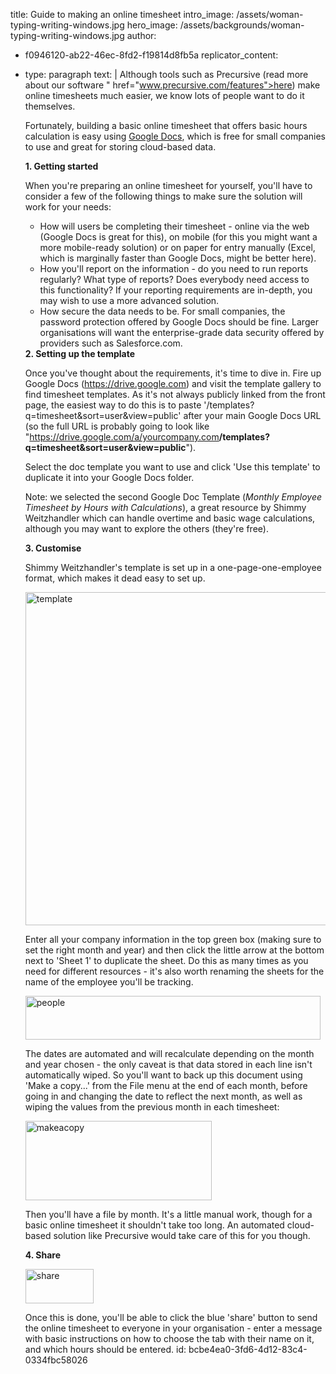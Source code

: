 title: Guide to making an online timesheet
intro_image: /assets/woman-typing-writing-windows.jpg
hero_image: /assets/backgrounds/woman-typing-writing-windows.jpg
author:
  - f0946120-ab22-46ec-8fd2-f19814d8fb5a
replicator_content:
  - 
    type: paragraph
    text: |
      Although tools such as Precursive (read more about our software <a>" href="www.precursive.com/features">here</a>) make online timesheets much easier, we know lots of people want to do it themselves.
      
      Fortunately, building a basic online timesheet that offers basic hours calculation is easy using <a title="Google Docs" href="https://drive.google.com" target="_blank">Google Docs</a>, which is free for small companies to use and great for storing cloud-based data.
      
      <strong>1. Getting started</strong>
      
      When you're preparing an online timesheet for yourself, you'll have to consider a few of the following things to make sure the solution will work for your needs:
      <ul>
      <li>How will users be completing their timesheet - online via the web (Google Docs is great for this), on mobile (for this you might want a more mobile-ready solution) or on paper for entry manually (Excel, which is marginally faster than Google Docs, might be better here).</li>
      <li>How you'll report on the information - do you need to run reports regularly? What type of reports? Does everybody need access to this functionality? If your reporting requirements are in-depth, you may wish to use a more advanced solution.</li>
      <li>How secure the data needs to be. For small companies, the password protection offered by Google Docs should be fine. Larger organisations will want the enterprise-grade data security offered by providers such as Salesforce.com.</li>
      </ul>
      <strong>2. Setting up the template</strong>
      
      Once you've thought about the requirements, it's time to dive in. Fire up Google Docs (<a href="https://drive.google.com" target="_blank">https://drive.google.com</a>) and visit the template gallery to find timesheet templates. As it's not always publicly linked from the front page, the easiest way to do this is to paste '/templates?q=timesheet&amp;sort=user&amp;view=public' after your main Google Docs URL (so the full URL is probably going to look like "https://drive.google.com/a/yourcompany.com<strong>/templates?q=timesheet&amp;sort=user&amp;view=public</strong>").
      
      Select the doc template you want to use and click 'Use this template' to duplicate it into your Google Docs folder.
      
      Note: we selected the second Google Doc Template (<em>Monthly Employee Timesheet by Hours with Calculations</em>), a great resource by Shimmy Weitzhandler which can handle overtime and basic wage calculations, although you may want to explore the others (they're free).
      
      <strong>3. Customise</strong>
      
      Shimmy Weitzhandler's template is set up in a one-page-one-employee format, which makes it dead easy to set up.
      
      <img class="aligncenter size-large wp-image-481" src="https://precursive.com/assets/media/template-1024x581.png" alt="template" width="940" height="533" />
      
      Enter all your company information in the top green box (making sure to set the right month and year) and then click the little arrow at the bottom next to 'Sheet 1' to duplicate the sheet. Do this as many times as you need for different resources - it's also worth renaming the sheets for the name of the employee you'll be tracking.
      
      <img class="aligncenter size-full wp-image-482" src="https://precursive.com/assets/media/people.png" alt="people" width="472" height="70" />
      
      The dates are automated and will recalculate depending on the month and year chosen - the only caveat is that data stored in each line isn't automatically wiped. So you'll want to back up this document using 'Make a copy...' from the File menu at the end of each month, before going in and changing the date to reflect the next month, as well as wiping the values from the previous month in each timesheet:
      
      <img class="aligncenter size-full wp-image-483" src="https://precursive.com/assets/media/makeacopy.png" alt="makeacopy" width="298" height="127" />
      
      Then you'll have a file by month. It's a little manual work, though for a basic online timesheet it shouldn't take too long. An automated cloud-based solution like Precursive would take care of this for you though.
      
      <strong>4. Share</strong>
      
      <img class="aligncenter size-full wp-image-484" src="https://precursive.com/assets/media/share.png" alt="share" width="109" height="55" />
      
      Once this is done, you'll be able to click the blue 'share' button to send the online timesheet to everyone in your organisation - enter a message with basic instructions on how to choose the tab with their name on it, and which hours should be entered.
id: bcbe4ea0-3fd6-4d12-83c4-0334fbc58026
